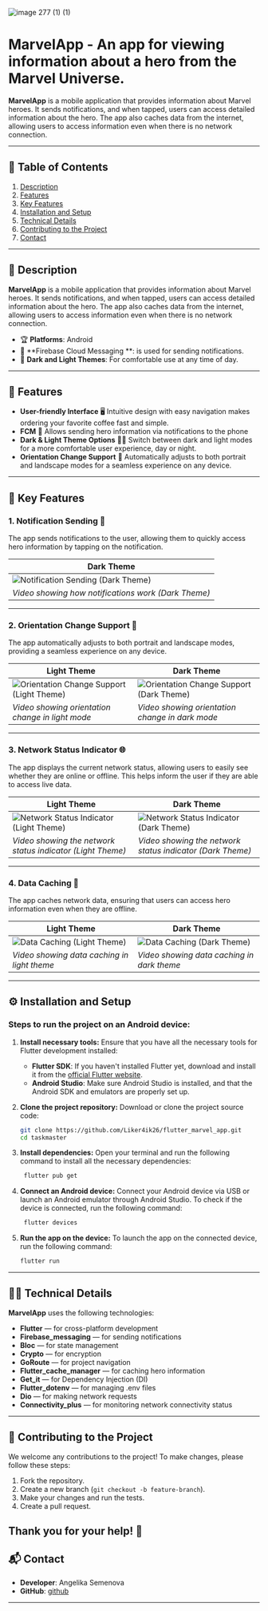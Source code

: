  ![image 277 (1) (1)](https://github.com/user-attachments/assets/ce1e8205-26e3-424b-9e3f-fe1e9df35aa9) 

# **MarvelApp** - An app for viewing information about a hero from the Marvel Universe.

**MarvelApp**  is a mobile application that provides information about Marvel heroes. It sends notifications, and when tapped, users can access detailed information about the hero. The app also caches data from the internet, allowing users to access information even when there is no network connection.

---

## 📝 Table of Contents

1. [Description](#description)
2. [Features](#features)
3. [Key Features](#key-features)
4. [Installation and Setup](#installation-and-setup)
5. [Technical Details](#technical-details)
6. [Contributing to the Project](#contributing-to-the-project)
7. [Contact](#contact)

---

## 📌 Description 

**MarvelApp** is a mobile application that provides information about Marvel heroes. It sends notifications, and when tapped, users can access detailed information about the hero. The app also caches data from the internet, allowing users to access information even when there is no network connection.

- 🏆 **Platforms**: Android
- 🔗 **Firebase Cloud Messaging **: is used for sending notifications.
- 🎨 **Dark and Light Themes**: For comfortable use at any time of day.

---

## 🚀 Features 

- **User-friendly Interface** 🖥️ Intuitive design with easy navigation makes ordering your favorite coffee fast and simple.
- **FCM** 🔔 Allows sending hero information via notifications to the phone
- **Dark & Light Theme Options** 🌚🌞 Switch between dark and light modes for a more comfortable user experience, day or night.
- **Orientation Change Support** 🔄 Automatically adjusts to both portrait and landscape modes for a seamless experience on any device.

---

## 🌟 Key Features

### 1. **Notification Sending** 🔔

The app sends notifications to the user, allowing them to quickly access hero information by tapping on the notification.

| Dark Theme |
|------------|
| ![Notification Sending (Dark Theme)](https://github.com/user-attachments/assets/3ee4ac3c-66bc-47e5-8c6e-36e7849af10f) |
| *Video showing how notifications work (Dark Theme)* |

---

### 2. **Orientation Change Support** 🔄

The app automatically adjusts to both portrait and landscape modes, providing a seamless experience on any device.

| Light Theme | Dark Theme |
|-------------|------------|
| ![Orientation Change Support (Light Theme)](https://github.com/user-attachments/assets/c0152c98-067a-467b-8629-21a13cd29976)  | ![Orientation Change Support (Dark Theme)](https://github.com/user-attachments/assets/7e87c799-97cd-495d-91ba-887b85f03f2e)  |
| *Video showing orientation change in light mode* | *Video showing orientation change in dark mode* |

---

### 3. **Network Status Indicator** 🌐

The app displays the current network status, allowing users to easily see whether they are online or offline. This helps inform the user if they are able to access live data.

| Light Theme | Dark Theme |
|-------------|------------|
| ![Network Status Indicator (Light Theme)](https://github.com/user-attachments/assets/35d268d6-bf6c-4ced-99c5-d873417887bb) | ![Network Status Indicator (Dark Theme)](https://github.com/user-attachments/assets/204a4797-ee09-4a27-ba75-e3c3844dbe4d) |
| *Video showing the network status indicator (Light Theme)* | *Video showing the network status indicator (Dark Theme)* |

---

### 4. **Data Caching** 💾

The app caches network data, ensuring that users can access hero information even when they are offline.

| Light Theme | Dark Theme |
|-------------|------------|
| ![Data Caching (Light Theme)](https://github.com/user-attachments/assets/246911cc-c302-422b-b8bc-4b444713fc16) | ![Data Caching (Dark Theme)](https://github.com/user-attachments/assets/b6228fca-28cc-4148-ae64-4e09c84ac469) |
| *Video showing data caching in light theme* | *Video showing data caching in dark theme* |

---

## ⚙️ Installation and Setup

### Steps to run the project on an Android device:

1. **Install necessary tools:**
   Ensure that you have all the necessary tools for Flutter development installed:
   
   - **Flutter SDK**: If you haven't installed Flutter yet, download and install it from the [official Flutter website](https://flutter.dev/docs/get-started/install).
   - **Android Studio**: Make sure Android Studio is installed, and that the Android SDK and emulators are properly set up.

2. **Clone the project repository:**
   Download or clone the project source code:
   ```bash
   git clone https://github.com/Liker4ik26/flutter_marvel_app.git
   cd taskmaster
   ```
   
3. **Install dependencies:**
   Open your terminal and run the following command to install all the necessary dependencies:
   ```bash
    flutter pub get
   ```

4. **Connect an Android device:**
   Connect your Android device via USB or launch an Android emulator through Android Studio.
   To check if the device is connected, run the following command:
   ```bash
    flutter devices
   ```

5. **Run the app on the device:**
   To launch the app on the connected device, run the following command:
   ```bash
   flutter run
   ```
---

## 🧑‍💻 Technical Details

**MarvelApp** uses the following technologies:

- **Flutter** — for cross-platform development
- **Firebase_messaging** — for sending notifications
- **Bloc** — for state management
- **Crypto** — for encryption
- **GoRoute** — for project navigation
- **Flutter_cache_manager** — for caching hero information
- **Get_it** — for Dependency Injection (DI)
- **Flutter_dotenv** — for managing .env files
- **Dio** — for making network requests
- **Connectivity_plus** — for monitoring network connectivity status
---

## 🤝 Contributing to the Project

We welcome any contributions to the project! To make changes, please follow these steps:

1. Fork the repository.
2. Create a new branch (`git checkout -b feature-branch`).
3. Make your changes and run the tests.
4. Create a pull request.

Thank you for your help! 🌟
---

## 📬 Contact

- **Developer**: Angelika Semenova
- **GitHub**: [github](https://github.com/Liker4ik26)

---
